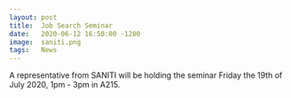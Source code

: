 ```yaml
---
layout: post
title:  Job Search Seminar
date:   2020-06-12 16:50:00 -1200
image:  saniti.png
tags:   News
---
```


A representative from SANITI will be holding the seminar Friday the 19th of July 2020, 1pm - 3pm in A215.
